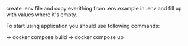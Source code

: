 create .env file and 
copy everithing from .env.example in .env and fill up with values where
it's empty.


To start using application you should use following commands:

-> docker compose build -> docker compose up